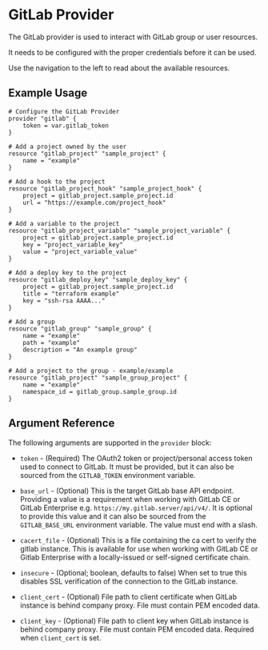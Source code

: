 # GitLab Provider

The GitLab provider is used to interact with GitLab group or user resources.

It needs to be configured with the proper credentials before it can be used.

Use the navigation to the left to read about the available resources.

## Example Usage

```hcl
# Configure the GitLab Provider
provider "gitlab" {
    token = var.gitlab_token
}

# Add a project owned by the user
resource "gitlab_project" "sample_project" {
    name = "example"
}

# Add a hook to the project
resource "gitlab_project_hook" "sample_project_hook" {
    project = gitlab_project.sample_project.id
    url = "https://example.com/project_hook"
}

# Add a variable to the project
resource "gitlab_project_variable" "sample_project_variable" {
    project = gitlab_project.sample_project.id
    key = "project_variable_key"
    value = "project_variable_value"
}

# Add a deploy key to the project
resource "gitlab_deploy_key" "sample_deploy_key" {
    project = gitlab_project.sample_project.id
    title = "terraform example"
    key = "ssh-rsa AAAA..."
}

# Add a group
resource "gitlab_group" "sample_group" {
    name = "example"
    path = "example"
    description = "An example group"
}

# Add a project to the group - example/example
resource "gitlab_project" "sample_group_project" {
    name = "example"
    namespace_id = gitlab_group.sample_group.id
}
```

## Argument Reference

The following arguments are supported in the `provider` block:

* `token` - (Required) The OAuth2 token or project/personal access token used to connect to GitLab.
  It must be provided, but it can also be sourced from the `GITLAB_TOKEN` environment variable.

* `base_url` - (Optional) This is the target GitLab base API endpoint. Providing a value is a
  requirement when working with GitLab CE or GitLab Enterprise e.g. `https://my.gitlab.server/api/v4/`.
  It is optional to provide this value and it can also be sourced from the `GITLAB_BASE_URL` environment variable.
  The value must end with a slash.

* `cacert_file` - (Optional) This is a file containing the ca cert to verify the gitlab instance.  This is available
  for use when working with GitLab CE or Gitlab Enterprise with a locally-issued or self-signed certificate chain.

* `insecure` - (Optional; boolean, defaults to false) When set to true this disables SSL verification of the connection to the
  GitLab instance.

* `client_cert` - (Optional) File path to client certificate when GitLab instance is behind company proxy. File  must contain PEM encoded data.

* `client_key` - (Optional) File path to client key when GitLab instance is behind company proxy. File must contain PEM encoded data. Required when `client_cert` is set.
